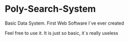 # Poly-Search-System
Basic Data System. First Web Software I´ve ever created

Feel free to use it. It is just so basic, it´s really useless
